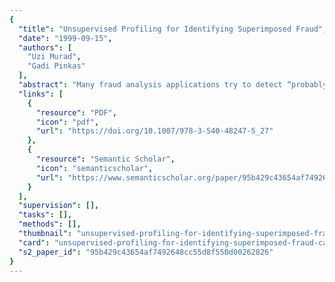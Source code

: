 ```yaml
---
{
  "title": "Unsupervised Profiling for Identifying Superimposed Fraud",
  "date": "1999-09-15",
  "authors": [
    "Uzi Murad",
    "Gadi Pinkas"
  ],
  "abstract": "Many fraud analysis applications try to detect “probably fraudulent” usage patterns, and to discover these patterns in historical data. This paper builds on a different detection concept; there are no fixed “probably fraudulent” patterns, but any significant deviation from the normal behavior indicates a potential fraud. In order to detect such deviations, a comprehensive representation of “customer behavior” must be used. This paper presents such representation, and discusses issues derived from it: a distance function and a clustering algorithm for probability distributions.",
  "links": [
    {
      "resource": "PDF",
      "icon": "pdf",
      "url": "https://doi.org/10.1007/978-3-540-48247-5_27"
    },
    {
      "resource": "Semantic Scholar",
      "icon": "semanticscholar",
      "url": "https://www.semanticscholar.org/paper/95b429c43654af7492648cc55d8f550d00262826"
    }
  ],
  "supervision": [],
  "tasks": [],
  "methods": [],
  "thumbnail": "unsupervised-profiling-for-identifying-superimposed-fraud-thumb.jpg",
  "card": "unsupervised-profiling-for-identifying-superimposed-fraud-card.jpg",
  "s2_paper_id": "95b429c43654af7492648cc55d8f550d00262826"
}
---
```


